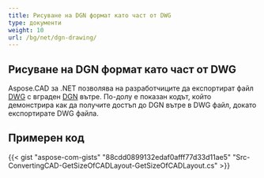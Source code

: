 ```yaml
---
title: Рисуване на DGN формат като част от DWG
type: документи
weight: 10
url: /bg/net/dgn-drawing/
---
```


## **Рисуване на DGN формат като част от DWG**

Aspose.CAD за .NET позволява на разработчиците да експортират файл [DWG](https://docs.fileformat.com/cad/dwg/) с вграден [DGN](https://docs.fileformat.com/cad/dgn/) вътре. По-долу е показан кодът, който демонстрира как да получите достъп до DGN вътре в DWG файл, докато експортирате DWG файла.

## Примерен код

{{< gist "aspose-com-gists" "88cdd0899132edaf0afff77d33d11ae5" "Src-ConvertingCAD-GetSizeOfCADLayout-GetSizeOfCADLayout.cs" >}}
